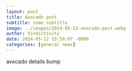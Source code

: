 ```yaml
---
layout: post
title: Avocado post
subtitle: some subtitle
image: ../images/2024-05-12-avocado-post.webp
author: Vindictivity
date: 2024-05-12 15:59:07 -0000
categories: [general news]
---
```

avocado details bump
        